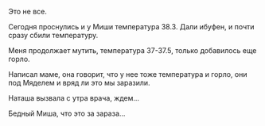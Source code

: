 Это не все.

Сегодня проснулись и у Миши температура 38.3. Дали ибуфен, и почти сразу сбили температуру.

Меня продолжает мутить, температура 37-37.5, только добавилось еще горло.

Написал маме, она говорит, что у нее тоже температура и горло, они под Мяделем и вряд ли это мы заразили.

Наташа вызвала с утра врача, ждем...

Бедный Миша, что это за зараза...
